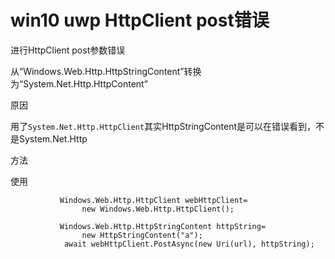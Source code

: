 # win10 uwp HttpClient post错误


进行HttpClient post参数错误

从“Windows.Web.Http.HttpStringContent”转换为“System.Net.Http.HttpContent”
<!--more-->

原因

用了`System.Net.Http.HttpClient`其实HttpStringContent是可以在错误看到，不是System.Net.Http

方法

使用

```
           Windows.Web.Http.HttpClient webHttpClient=
                new Windows.Web.Http.HttpClient();

           Windows.Web.Http.HttpStringContent httpString=
                new HttpStringContent("a");
            await webHttpClient.PostAsync(new Uri(url), httpString);
```



